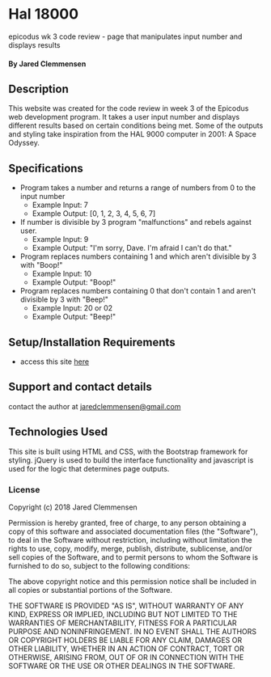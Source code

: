 # Hal 18000
epicodus wk 3 code review - page that manipulates input number and displays results

#### By Jared Clemmensen

## Description

This website was created for the code review in week 3 of the Epicodus web development program. It takes a user input number and displays different results based on certain conditions being met. Some of the outputs and styling take inspiration from the HAL 9000 computer in 2001: A Space Odyssey.

## Specifications
* Program takes a number and returns a range of numbers from 0 to the input number
  * Example Input: 7
  * Example Output: [0, 1, 2, 3, 4, 5, 6, 7]
* If number is divisible by 3 program "malfunctions" and rebels against user.
  * Example Input: 9
  * Example Output: "I'm sorry, Dave. I'm afraid I can't do that."  
* Program replaces numbers containing 1 and which aren't divisible by 3 with "Boop!"
  * Example Input: 10
  * Example Output: "Boop!"
* Program replaces numbers containing 0 that don't contain 1 and aren't divisible by 3 with "Beep!"
  * Example Input: 20 or 02
  * Example Output: "Beep!"

## Setup/Installation Requirements

* access this site <a href="wh0pper.github.io/hal18000">here</a>


## Support and contact details

contact the author at jaredclemmensen@gmail.com

## Technologies Used

This site is built using HTML and CSS, with the Bootstrap framework for styling. jQuery is used to build the interface functionality and javascript is used for the logic that determines page outputs.

### License

Copyright (c) 2018 Jared Clemmensen

Permission is hereby granted, free of charge, to any person obtaining a copy of this software and associated documentation files (the "Software"), to deal in the Software without restriction, including without limitation the rights to use, copy, modify, merge, publish, distribute, sublicense, and/or sell copies of the Software, and to permit persons to whom the Software is furnished to do so, subject to the following conditions:

The above copyright notice and this permission notice shall be included in all copies or substantial portions of the Software.

THE SOFTWARE IS PROVIDED "AS IS", WITHOUT WARRANTY OF ANY KIND, EXPRESS OR IMPLIED, INCLUDING BUT NOT LIMITED TO THE WARRANTIES OF MERCHANTABILITY, FITNESS FOR A PARTICULAR PURPOSE AND NONINFRINGEMENT. IN NO EVENT SHALL THE AUTHORS OR COPYRIGHT HOLDERS BE LIABLE FOR ANY CLAIM, DAMAGES OR OTHER LIABILITY, WHETHER IN AN ACTION OF CONTRACT, TORT OR OTHERWISE, ARISING FROM, OUT OF OR IN CONNECTION WITH THE SOFTWARE OR THE USE OR OTHER DEALINGS IN THE SOFTWARE.
